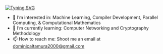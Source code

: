 [![Typing SVG](https://readme-typing-svg.demolab.com?font=Fira+Code&pause=1000&center=true&vCenter=true&width=435&lines=Hi!+I'm+Dominic+Altamura)](https://git.io/typing-svg)
- 👀 I’m interested in: Machine Learning, Compiler Development, Parallel Computing, & Computational Mathematics
- 🌱 I’m currently learning: Computer Networking and Cryptography Methodology
- 📫 How to reach me: Shoot me an email at dominicaltamura2000@gmail.com
